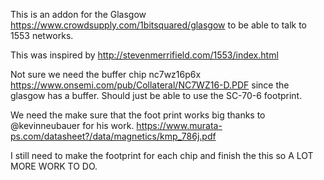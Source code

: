 This is an addon for the Glasgow https://www.crowdsupply.com/1bitsquared/glasgow to be able to talk to 1553 networks.

This was inspired by http://stevenmerrifield.com/1553/index.html

Not sure we need the buffer chip nc7wz16p6x https://www.onsemi.com/pub/Collateral/NC7WZ16-D.PDF since the glasgow has a buffer. Should just be able to use the SC-70-6 footprint.

We need the make sure that the foot print works big thanks to @kevinneubauer for his work. https://www.murata-ps.com/datasheet?/data/magnetics/kmp_786j.pdf

I still need to make the footprint for each chip and finish the this so A LOT MORE WORK TO DO.

